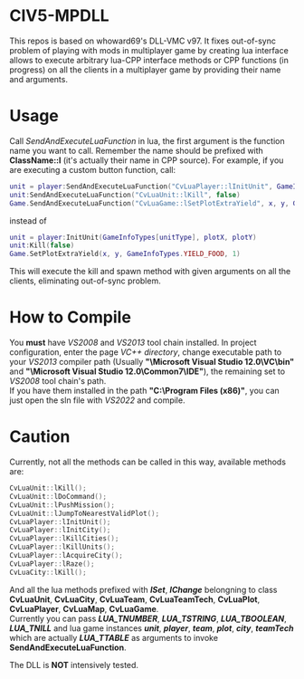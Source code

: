 # CIV5-MPDLL

This repos is based on whoward69's DLL-VMC v97. It fixes out-of-sync problem of playing with mods in multiplayer game by creating lua interface allows to execute arbitrary lua-CPP interface methods or CPP functions (in progress) on all the clients in a multiplayer game by providing their name and arguments. 

# Usage
Call *SendAndExecuteLuaFunction* in lua, the first argument is the function name you want to call. Remember the name should be prefixed with **ClassName::l** (it's actually their name in CPP source).
For example, if you are executing a custom button function, call: 

``` lua
unit = player:SendAndExecuteLuaFunction("CvLuaPlayer::lInitUnit", GameInfoTypes[unitType], plotX, plotY)
unit:SendAndExecuteLuaFunction("CvLuaUnit::lKill", false)
Game.SendAndExecuteLuaFunction("CvLuaGame::lSetPlotExtraYield", x, y, GameInfoTypes.YIELD_FOOD, 1)
``` 
instead of 
``` lua
unit = player:InitUnit(GameInfoTypes[unitType], plotX, plotY)
unit:Kill(false) 
Game.SetPlotExtraYield(x, y, GameInfoTypes.YIELD_FOOD, 1)
``` 
This will execute the kill and spawn method with given arguments on all the clients, eliminating out-of-sync problem.


# How to Compile
You **must** have *VS2008* and *VS2013* tool chain installed. In project configuration, enter the page *VC++ directory*, change executable path to your *VS2013* compiler path (Usually **"\Microsoft Visual Studio 12.0\VC\bin"** and **"\Microsoft Visual Studio 12.0\Common7\IDE"**), the remaining set to *VS2008* tool chain's path.  
If you have them installed in the path **"C:\Program Files (x86)"**, you can just open the sln file with *VS2022* and compile.
# Caution
Currently, not all the methods can be called in this way, available methods are:
``` c++
CvLuaUnit::lKill();
CvLuaUnit::lDoCommand();
CvLuaUnit::lPushMission();
CvLuaUnit::lJumpToNearestValidPlot();
CvLuaPlayer::lInitUnit();
CvLuaPlayer::lInitCity();
CvLuaPlayer::lKillCities();
CvLuaPlayer::lKillUnits();
CvLuaPlayer::lAcquireCity();
CvLuaPlayer::lRaze();
CvLuaCity::lKill();
``` 
And all the lua methods prefixed with ***lSet***, ***lChange*** belongning to class **CvLuaUnit**, **CvLuaCity**, **CvLuaTeam**, **CvLuaTeamTech**,  **CvLuaPlot**, **CvLuaPlayer**, **CvLuaMap**, **CvLuaGame**.   
Currently you can pass ***LUA_TNUMBER***, ***LUA_TSTRING***, ***LUA_TBOOLEAN***, ***LUA_TNILL*** and lua game instances ***unit***, ***player***, ***team***, ***plot***, ***city***, ***teamTech*** which are actually ***LUA_TTABLE*** as arguments to invoke **SendAndExecuteLuaFunction**.   

  
The DLL is **NOT** intensively tested.

 
